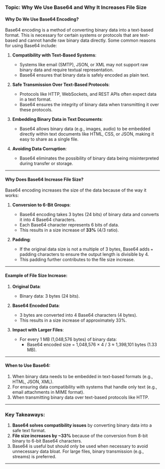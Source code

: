 ### Topic: Why We Use Base64 and Why It Increases File Size

#### Why Do We Use Base64 Encoding?

Base64 encoding is a method of converting binary data into a text-based format. This is necessary for certain systems or protocols that are text-based and cannot handle raw binary data directly. Some common reasons for using Base64 include:

1. **Compatibility with Text-Based Systems**: 
   - Systems like email (SMTP), JSON, or XML may not support raw binary data and require textual representation.
   - Base64 ensures that binary data is safely encoded as plain text.

2. **Safe Transmission Over Text-Based Protocols**:
   - Protocols like HTTP, WebSockets, and REST APIs often expect data in a text format.
   - Base64 ensures the integrity of binary data when transmitting it over these protocols.

3. **Embedding Binary Data in Text Documents**:
   - Base64 allows binary data (e.g., images, audio) to be embedded directly within text documents like HTML, CSS, or JSON, making it easy to share as a single file.

4. **Avoiding Data Corruption**:
   - Base64 eliminates the possibility of binary data being misinterpreted during transfer or storage.

---

#### Why Does Base64 Increase File Size?

Base64 encoding increases the size of the data because of the way it works:
1. **Conversion to 6-Bit Groups**:
   - Base64 encoding takes 3 bytes (24 bits) of binary data and converts it into 4 Base64 characters.
   - Each Base64 character represents 6 bits of data.
   - This results in a size increase of **33%** (4/3 ratio).

2. **Padding**:
   - If the original data size is not a multiple of 3 bytes, Base64 adds `=` padding characters to ensure the output length is divisible by 4.
   - This padding further contributes to the file size increase.

---

#### Example of File Size Increase:

1. **Original Data**:
   - Binary data: 3 bytes (24 bits).

2. **Base64 Encoded Data**:
   - 3 bytes are converted into 4 Base64 characters (4 bytes).
   - This results in a size increase of approximately 33%.

3. **Impact with Larger Files**:
   - For every 1 MB (1,048,576 bytes) of binary data:
     - Base64 encoded size = 1,048,576 × 4 / 3 ≈ 1,398,101 bytes (1.33 MB).

---

#### When to Use Base64:

1. When binary data needs to be embedded in text-based formats (e.g., HTML, JSON, XML).
2. For ensuring data compatibility with systems that handle only text (e.g., email attachments in MIME format).
3. When transmitting binary data over text-based protocols like HTTP.

---

### Key Takeaways:

1. **Base64 solves compatibility issues** by converting binary data into a safe text format.
2. **File size increases by ~33%** because of the conversion from 8-bit binary to 6-bit Base64 characters.
3. Base64 is useful but should only be used when necessary to avoid unnecessary data bloat. For large files, binary transmission (e.g., streams) is preferred. 
---